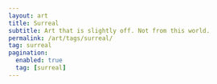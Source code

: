 ```yaml
---
layout: art
title: Surreal
subtitle: Art that is slightly off. Not from this world.
permalink: /art/tags/surreal/
tag: surreal
pagination:
  enabled: true
  tag: [surreal]
---
```

